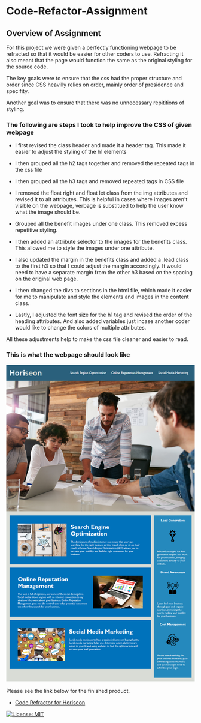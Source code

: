 # Code-Refactor-Assignment

## Overview of Assignment

For this project we were given a perfectly functioning webpage to be refracted so that it would be easier for other coders to use. Refracting it also meant that the page would function the same as the original styling for the source code. 

The key goals were to ensure that the css had the proper structure and order since CSS heavilly relies on order, mainly order of presidence and specifity. 

Another goal was to ensure that there was no unnecessary repititions of styling.

### The following are steps I took to help improve the CSS of given webpage

* I first revised the class header and made it a header tag. This made it easier to adjust the styling of the h1 elements

* I then grouped all the h2 tags together and removed the repeated tags in the css file

* I then grouped all the h3 tags and removed repeated tags in CSS file

* I removed the float right and float let class from the img attributes and revised it to alt attributes. This is helpful in cases where images aren't visible on the webpage, verbage is substitued to help the user know what the image should be.

* Grouped all the benefit images under one class. This removed excess repetitive styling.

* I then added an attribute selector to the images for the benefits class. This allowed me to style the images under one attribute.

* I also updated the margin in the benefits class and added a .lead class to the first h3 so that I could adjust the margin accordingly. It would need to have a separate margin from the other h3 based on the spacing on the original web page.

* I then changed the divs to sections in the html file, which made it easier for me to manipulate and style the elements and images in the content class.

* Lastly, I adjusted the font size for the h1 tag and revised the order of the heading attributes. And also added variables just incase another coder would like to change the colors of multiple attributes.

All these adjustments help to make the css file cleaner and easier to read. 

### This is what the webpage should look like

![Refactor-webpage](/Assets/images/01-HTML-Git-CSS_02-Homework_Assets_01-html-css-git-homework-demo.png)

Please see the link below for the finished product.

* [Code Refractor for Horiseon](https://crystal-g-b.github.io/Code-Refactor-Assignment/)

[![License: MIT](https://img.shields.io/badge/License-MIT-yellow.svg)](https://opensource.org/licenses/MIT)

